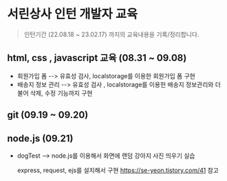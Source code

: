 # 서린상사 인턴 개발자 교육

> 인턴기간 (22.08.18 ~ 23.02.17) 까지의 교육내용을 기록/정리합니다.

## html, css , javascript 교육 (08.31 ~ 09.08)

 - 회원가입 폼 --> 유효성 검사, localstorage를 이용한 회원가입 폼 구현
 - 배송지 정보 관리 --> 유효성 검사 , localstorage를 이용헌 배송지 정보관리와 더불어 삭제, 수정 기능까지 구현
 
## git (09.19 ~ 09.20)


## node.js (09.21)

 - dogTest --> node.js를 이용해서 화면에 랜덤 강아지 사진 띄우기 실습
 
   express, request, ejs를 설치해서 구현
   https://se-yeon.tistory.com/41 참고 
 
   

